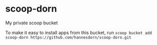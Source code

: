 # scoop-dorn

My private scoop bucket

To make it easy to install apps from this bucket, run
    `scoop bucket add scoop-dorn https://github.com/hannesdorn/scoop-dorn.git`
